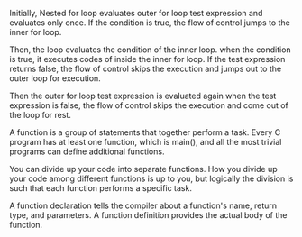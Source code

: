 Initially, Nested for loop evaluates outer for loop test expression and evaluates only once.  If the condition is true, the flow of control jumps to the inner for loop.

Then, the loop evaluates the condition of the inner loop. when the condition is true, it executes codes of inside the inner for loop.  If the test expression returns false, the flow of control skips the execution and jumps out to the outer loop for execution.

Then the outer for loop test expression is evaluated again when the test expression is false, the flow of control skips the execution and come out of the loop for rest.

A function is a group of statements that together perform a task. Every C program has at least one function, which is main(), and all the most trivial programs can define additional functions.

You can divide up your code into separate functions. How you divide up your code among different functions is up to you, but logically the division is such that each function performs a specific task.

A function declaration tells the compiler about a function's name, return type, and parameters. A function definition provides the actual body of the function.
